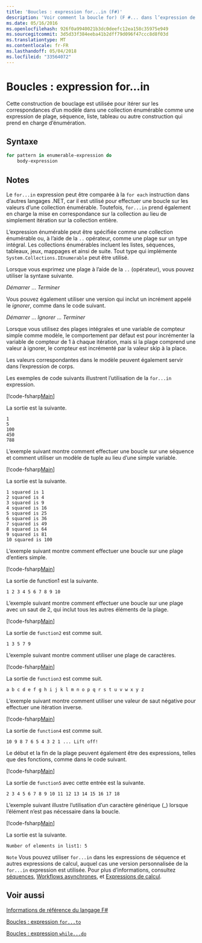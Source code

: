 ```yaml
---
title: 'Boucles : expression for...in (F#)'
description: 'Voir comment la boucle for) (F #... dans l’expression de construction en boucle est utilisée pour itérer sur les correspondances d’un modèle dans une collection énumérable.'
ms.date: 05/16/2016
ms.openlocfilehash: 926f0a9940021b3dc0deefc12ea158c35975e949
ms.sourcegitcommit: 3d5d33f384eeba41b2dff79d096f47ccc8d8f03d
ms.translationtype: MT
ms.contentlocale: fr-FR
ms.lasthandoff: 05/04/2018
ms.locfileid: "33564072"
---
```

# <a name="loops-forin-expression"></a>Boucles : expression for...in

Cette construction de bouclage est utilisée pour itérer sur les correspondances d’un modèle dans une collection énumérable comme une expression de plage, séquence, liste, tableau ou autre construction qui prend en charge d’énumération.


## <a name="syntax"></a>Syntaxe

```fsharp
for pattern in enumerable-expression do
    body-expression
```

## <a name="remarks"></a>Notes
Le `for...in` expression peut être comparée à la `for each` instruction dans d’autres langages .NET, car il est utilisé pour effectuer une boucle sur les valeurs d’une collection énumérable. Toutefois, `for...in` prend également en charge la mise en correspondance sur la collection au lieu de simplement itération sur la collection entière.

L’expression énumérable peut être spécifiée comme une collection énumérable ou, à l’aide de la `..` opérateur, comme une plage sur un type intégral. Les collections énumérables incluent les listes, séquences, tableaux, jeux, mappages et ainsi de suite. Tout type qui implémente `System.Collections.IEnumerable` peut être utilisé.

Lorsque vous exprimez une plage à l’aide de la `..` (opérateur), vous pouvez utiliser la syntaxe suivante.

*Démarrer* ... *Terminer*

Vous pouvez également utiliser une version qui inclut un incrément appelé le *ignorer*, comme dans le code suivant.

*Démarrer* ... *Ignorer* ... *Terminer*

Lorsque vous utilisez des plages intégrales et une variable de compteur simple comme modèle, le comportement par défaut est pour incrémenter la variable de compteur de 1 à chaque itération, mais si la plage comprend une valeur à ignorer, le compteur est incrémenté par la valeur skip à la place.

Les valeurs correspondantes dans le modèle peuvent également servir dans l’expression de corps.

Les exemples de code suivants illustrent l’utilisation de la `for...in` expression.

[!code-fsharp[Main](../../../samples/snippets/fsharp/lang-ref-2/snippet5201.fs)]

La sortie est la suivante.

```
1
5
100
450
788
```

L’exemple suivant montre comment effectuer une boucle sur une séquence et comment utiliser un modèle de tuple au lieu d’une simple variable.

[!code-fsharp[Main](../../../samples/snippets/fsharp/lang-ref-2/snippet5202.fs)]

La sortie est la suivante.

```
1 squared is 1
2 squared is 4
3 squared is 9
4 squared is 16
5 squared is 25
6 squared is 36
7 squared is 49
8 squared is 64
9 squared is 81
10 squared is 100
```

L’exemple suivant montre comment effectuer une boucle sur une plage d’entiers simple.

[!code-fsharp[Main](../../../samples/snippets/fsharp/lang-ref-2/snippet5203.fs)]

La sortie de function1 est la suivante.

```
1 2 3 4 5 6 7 8 9 10
```

L’exemple suivant montre comment effectuer une boucle sur une plage avec un saut de 2, qui inclut tous les autres éléments de la plage.

[!code-fsharp[Main](../../../samples/snippets/fsharp/lang-ref-2/snippet5204.fs)]

La sortie de `function2` est comme suit.

```
1 3 5 7 9
```

L’exemple suivant montre comment utiliser une plage de caractères.

[!code-fsharp[Main](../../../samples/snippets/fsharp/lang-ref-2/snippet5205.fs)]

La sortie de `function3` est comme suit.

```
a b c d e f g h i j k l m n o p q r s t u v w x y z
```

L’exemple suivant montre comment utiliser une valeur de saut négative pour effectuer une itération inverse.

[!code-fsharp[Main](../../../samples/snippets/fsharp/lang-ref-2/snippet5208.fs)]

La sortie de `function4` est comme suit.

```
10 9 8 7 6 5 4 3 2 1 ... Lift off!
```

Le début et la fin de la plage peuvent également être des expressions, telles que des fonctions, comme dans le code suivant.

[!code-fsharp[Main](../../../samples/snippets/fsharp/lang-ref-2/snippet5206.fs)]

La sortie de `function5` avec cette entrée est la suivante.

```
2 3 4 5 6 7 8 9 10 11 12 13 14 15 16 17 18
```

L’exemple suivant illustre l’utilisation d’un caractère générique (_) lorsque l’élément n’est pas nécessaire dans la boucle.

[!code-fsharp[Main](../../../samples/snippets/fsharp/lang-ref-2/snippet5207.fs)]

La sortie est la suivante.

```
Number of elements in list1: 5
```

`Note` Vous pouvez utiliser `for...in` dans les expressions de séquence et autres expressions de calcul, auquel cas une version personnalisée de la `for...in` expression est utilisée. Pour plus d’informations, consultez [séquences](sequences.md), [Workflows asynchrones](asynchronous-workflows.md), et [Expressions de calcul](computation-expressions.md).


## <a name="see-also"></a>Voir aussi
[Informations de référence du langage F#](index.md)

[Boucles : expression `for...to`](loops-for-to-expression.md)

[Boucles : expression `while...do`](loops-while-do-expression.md)
